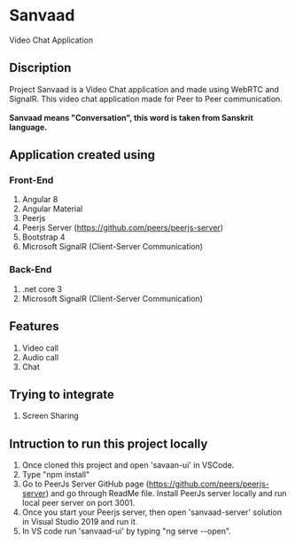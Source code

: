 # Sanvaad
Video Chat Application

## Discription 
Project Sanvaad is a Video Chat application and made using WebRTC and SignalR. This video chat application made for Peer to Peer communication. <br><br> **Sanvaad means "Conversation", this word is taken from Sanskrit language.**


## Application created using 
### Front-End 
1. Angular 8 
2. Angular Material 
3. Peerjs
4. Peerjs Server (https://github.com/peers/peerjs-server)
4. Bootstrap 4
5. Microsoft SignalR (Client-Server Communication)

### Back-End
1. .net core 3
2. Microsoft SignalR (Client-Server Communication)

## Features 
1. Video call 
2. Audio call 
3. Chat 

## Trying to integrate
1. Screen Sharing 

## Intruction to run this project locally 
1. Once cloned this project and open 'savaan-ui' in VSCode. 
2. Type "npm install"
3. Go to PeerJs Server GitHub page (https://github.com/peers/peerjs-server) and go through ReadMe file. Install PeerJs server locally and run local peer server on port 3001. 
4. Once you start your Peerjs server, then open 'sanvaad-server' solution in Visual Studio 2019 and run it. 
5. In VS code run 'sanvaad-ui' by typing "ng serve --open". 